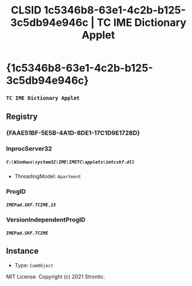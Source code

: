﻿---
title: "CLSID 1c5346b8-63e1-4c2b-b125-3c5db94e946c | TC IME Dictionary Applet"
excerpt: What is COM-Object CLSID 1c5346b8-63e1-4c2b-b125-3c5db94e946c?
---

# {1c5346b8-63e1-4c2b-b125-3c5db94e946c}

### `TC IME Dictionary Applet`

## Registry


### {FAAE51BF-5E5B-4A1D-8DE1-17C1D9E1728D}


### InprocServer32

##### `C:\Windows\system32\IME\IMETC\applets\imtcskf.dll`
* ThreadingModel: `Apartment`

### ProgID

##### `IMEPad.SKF.TCIME.15`

### VersionIndependentProgID

##### `IMEPad.SKF.TCIME`

## Instance

* Type: `ComObject`

MIT License. Copyright (c) 2021 Strontic.



